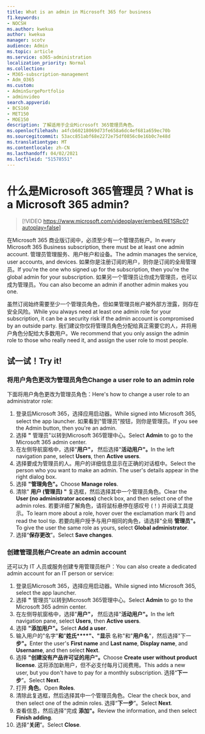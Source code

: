 ```yaml
---
title: What is an admin in Microsoft 365 for business
f1.keywords:
- NOCSH
ms.author: kwekua
author: kwekua
manager: scotv
audience: Admin
ms.topic: article
ms.service: o365-administration
localization_priority: Normal
ms.collection:
- M365-subscription-management
- Adm_O365
ms.custom:
- AdminSurgePortfolio
- adminvideo
search.appverid:
- BCS160
- MET150
- MOE150
description: 了解适用于企业Microsoft 365管理员角色。
ms.openlocfilehash: a4fcb60218069d73fe658a6dc4ef681a659ec70b
ms.sourcegitcommit: 53acc851abf68e2272e75df0856c0e16b0c7e48d
ms.translationtype: MT
ms.contentlocale: zh-CN
ms.lasthandoff: 04/02/2021
ms.locfileid: "51578551"
---
```

# <a name="what-is-a-microsoft-365-admin"></a><span data-ttu-id="1abec-103">什么是Microsoft 365管理员？</span><span class="sxs-lookup"><span data-stu-id="1abec-103">What is a Microsoft 365 admin?</span></span>

> [!VIDEO https://www.microsoft.com/videoplayer/embed/RE1SRc0?autoplay=false]

<span data-ttu-id="1abec-104">在Microsoft 365 商业版订阅中，必须至少有一个管理员帐户。</span><span class="sxs-lookup"><span data-stu-id="1abec-104">In every Microsoft 365 Business subscription, there must be at least one admin account.</span></span> <span data-ttu-id="1abec-105">管理员管理服务、用户帐户和设备。</span><span class="sxs-lookup"><span data-stu-id="1abec-105">The admin manages the service, user accounts, and devices.</span></span> <span data-ttu-id="1abec-106">如果你是注册订阅的用户，则你是订阅的全局管理员。</span><span class="sxs-lookup"><span data-stu-id="1abec-106">If you're the one who signed up for the subscription, then you're the global admin for your subscription.</span></span> <span data-ttu-id="1abec-107">如果另一个管理员让你成为管理员，也可以成为管理员。</span><span class="sxs-lookup"><span data-stu-id="1abec-107">You can also become an admin if another admin makes you one.</span></span>

<span data-ttu-id="1abec-108">虽然订阅始终需要至少一个管理员角色，但如果管理员帐户被外部方泄露，则存在安全风险。</span><span class="sxs-lookup"><span data-stu-id="1abec-108">While you always need at least one admin role for your subscription, it can be a security risk if the admin account is compromised by an outside party.</span></span> <span data-ttu-id="1abec-109">我们建议你仅将管理员角色分配给真正需要它的人，并将用户角色分配给大多数用户。</span><span class="sxs-lookup"><span data-stu-id="1abec-109">We recommend that you only assign the admin role to those who really need it, and assign the user role to most people.</span></span>

## <a name="try-it"></a><span data-ttu-id="1abec-110">试一试！</span><span class="sxs-lookup"><span data-stu-id="1abec-110">Try it!</span></span>

### <a name="change-a-user-role-to-an-admin-role"></a><span data-ttu-id="1abec-111">将用户角色更改为管理员角色</span><span class="sxs-lookup"><span data-stu-id="1abec-111">Change a user role to an admin role</span></span>

<span data-ttu-id="1abec-112">下面将用户角色更改为管理员角色：</span><span class="sxs-lookup"><span data-stu-id="1abec-112">Here's how to change a user role to an administrator role:</span></span>

1. <span data-ttu-id="1abec-113">登录后Microsoft 365，选择应用启动器。</span><span class="sxs-lookup"><span data-stu-id="1abec-113">While signed into Microsoft 365, select the app launcher.</span></span> <span data-ttu-id="1abec-114">如果看到"管理员"按钮，则你是管理员。</span><span class="sxs-lookup"><span data-stu-id="1abec-114">If you see the Admin button, then you're an admin.</span></span>
1. <span data-ttu-id="1abec-115">选择 **"** 管理员"以转到Microsoft 365管理中心。</span><span class="sxs-lookup"><span data-stu-id="1abec-115">Select **Admin** to go to the Microsoft 365 admin center.</span></span>
1. <span data-ttu-id="1abec-116">在左侧导航窗格中，选择"**用户"，** 然后选择"**活动用户"。**</span><span class="sxs-lookup"><span data-stu-id="1abec-116">In the left navigation pane, select **Users**, then **Active users**.</span></span>
1. <span data-ttu-id="1abec-117">选择要成为管理员的人。用户的详细信息显示在正确的对话框中。</span><span class="sxs-lookup"><span data-stu-id="1abec-117">Select the person who you want to make an admin. The user's details appear in the right dialog box.</span></span>
1. <span data-ttu-id="1abec-118">选择 **"管理角色"。**</span><span class="sxs-lookup"><span data-stu-id="1abec-118">Choose **Manage roles**.</span></span>
1. <span data-ttu-id="1abec-119">清除" **用户 (管理员) "** 复选框，然后选择其中一个管理员角色。</span><span class="sxs-lookup"><span data-stu-id="1abec-119">Clear the **User (no administrator access)** check box, and then select one of the admin roles.</span></span> <span data-ttu-id="1abec-120">若要详细了解角色，请将鼠标悬停在感叹号 (！) 并阅读工具提示。</span><span class="sxs-lookup"><span data-stu-id="1abec-120">To learn more about a role, hover over the exclamation mark (!) and read the tool tip.</span></span> <span data-ttu-id="1abec-121">若要向用户授予与用户相同的角色，请选择"全局 **管理员"。**</span><span class="sxs-lookup"><span data-stu-id="1abec-121">To give the user the same role as  yours, select **Global administrator**.</span></span>
1. <span data-ttu-id="1abec-122">选择“**保存更改**”。</span><span class="sxs-lookup"><span data-stu-id="1abec-122">Select **Save changes**.</span></span>

### <a name="create-an-admin-account"></a><span data-ttu-id="1abec-123">创建管理员帐户</span><span class="sxs-lookup"><span data-stu-id="1abec-123">Create an admin account</span></span> 

<span data-ttu-id="1abec-124">还可以为 IT 人员或服务创建专用管理员帐户：</span><span class="sxs-lookup"><span data-stu-id="1abec-124">You can also create a dedicated admin account for an IT person or service:</span></span>

1. <span data-ttu-id="1abec-125">登录后Microsoft 365，选择应用启动器。</span><span class="sxs-lookup"><span data-stu-id="1abec-125">While signed into Microsoft 365, select the app launcher.</span></span>
1. <span data-ttu-id="1abec-126">选择 **"** 管理员"以转到Microsoft 365管理中心。</span><span class="sxs-lookup"><span data-stu-id="1abec-126">Select **Admin** to go to the Microsoft 365 admin center.</span></span>
1. <span data-ttu-id="1abec-127">在左侧导航窗格中，选择"**用户"，** 然后选择"**活动用户"。**</span><span class="sxs-lookup"><span data-stu-id="1abec-127">In the left navigation pane, select **Users**, then **Active users**.</span></span>
1. <span data-ttu-id="1abec-128">选择 **"添加用户"。**</span><span class="sxs-lookup"><span data-stu-id="1abec-128">Select **Add a user**.</span></span>
1. <span data-ttu-id="1abec-129">输入用户的"名字"**和**"**姓氏\*\*\*\*"、"显示** 名称"和"**用户名**"，然后选择"下一 **步"。**</span><span class="sxs-lookup"><span data-stu-id="1abec-129">Enter the user's **First name** and **Last name**, **Display name**, and **Username**, and then select **Next**.</span></span>
1. <span data-ttu-id="1abec-130">选择 **"创建没有产品许可证的用户"。**</span><span class="sxs-lookup"><span data-stu-id="1abec-130">Choose **Create user without product license**.</span></span> <span data-ttu-id="1abec-131">这将添加新用户，但不必支付每月订阅费用。</span><span class="sxs-lookup"><span data-stu-id="1abec-131">This adds a new user, but you don't have to pay for a monthly subscription.</span></span> <span data-ttu-id="1abec-132">选择“**下一步**”。</span><span class="sxs-lookup"><span data-stu-id="1abec-132">Select **Next**.</span></span>
1. <span data-ttu-id="1abec-133">打开 **角色**。</span><span class="sxs-lookup"><span data-stu-id="1abec-133">Open **Roles**.</span></span>
1. <span data-ttu-id="1abec-134">清除此复选框，然后选择其中一个管理员角色。</span><span class="sxs-lookup"><span data-stu-id="1abec-134">Clear the  check box, and then select one of the admin roles.</span></span> <span data-ttu-id="1abec-135">选择“**下一步**”。</span><span class="sxs-lookup"><span data-stu-id="1abec-135">Select **Next**.</span></span>
1. <span data-ttu-id="1abec-136">查看信息，然后选择"完成 **添加"。**</span><span class="sxs-lookup"><span data-stu-id="1abec-136">Review the information, and then select **Finish adding**.</span></span>
1. <span data-ttu-id="1abec-137">选择“**关闭**”。</span><span class="sxs-lookup"><span data-stu-id="1abec-137">Select **Close**.</span></span>
